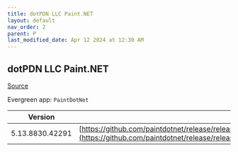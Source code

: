 ```yaml
---
title: dotPDN LLC Paint.NET
layout: default
nav_order: 2
parent: P
last_modified_date: Apr 12 2024 at 12:30 AM
---
```


## dotPDN LLC Paint.NET

[Source](https://getpaint.net)

Evergreen app: `PaintDotNet`

| Version         | URI                                                                                                                                                                                                                  |
| --------------- | -------------------------------------------------------------------------------------------------------------------------------------------------------------------------------------------------------------------- |
| 5.13.8830.42291 | [https://github.com/paintdotnet/release/releases/download/v5.0.13/paint.net.5.0.13.install.anycpu.web.zip](https://github.com/paintdotnet/release/releases/download/v5.0.13/paint.net.5.0.13.install.anycpu.web.zip) |
